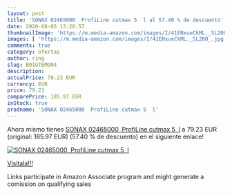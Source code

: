 ```yaml
---
layout: post
title: 'SONAX 02465000  ProfiLine cutmax 5  l al 57.40 % de descuento'
date: 2020-08-05 13:26:57
thumbnailImage: 'https://m.media-amazon.com/images/I/41ENxueCkML._SL200_.jpg'
images: [ 'https://m.media-amazon.com/images/I/41ENxueCkML._SL200_.jpg' ]
comments: true
category: ofertas
author: ring
slug: B01GTEMGN4
description:
actualPrice: 79.23 EUR
currency: EUR
price: 79.23
comparePrice: 185.97 EUR
inStock: true
prodname: 'SONAX 02465000  ProfiLine cutmax 5  l'
---
```


Ahora mismo tienes [SONAX 02465000  ProfiLine cutmax 5  l](https://www.amazon.fr/dp/B01GTEMGN4/?tag=tolees0d-21) a 79.23 EUR (original: 185.97 EUR) (57.40 %  de descuento) en el siguiente enlace!

[![SONAX 02465000  ProfiLine cutmax 5  l](https://m.media-amazon.com/images/I/41ENxueCkML._SL200_.jpg)](https://www.amazon.fr/dp/B01GTEMGN4/?tag=tolees0d-21)

[Visítala!!!](https://www.amazon.fr/dp/B01GTEMGN4/?tag=tolees0d-21)

Links participate in Amazon Associate program and might generate a comission on qualifying sales
